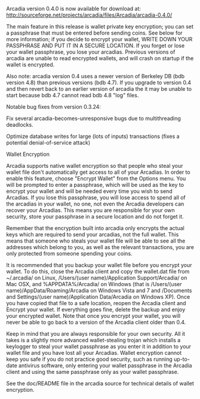 Arcadia version 0.4.0 is now available for download at:
http://sourceforge.net/projects/arcadia/files/Arcadia/arcadia-0.4.0/

The main feature in this release is wallet private key encryption;
you can set a passphrase that must be entered before sending coins.
See below for more information; if you decide to encrypt your wallet,
WRITE DOWN YOUR PASSPHRASE AND PUT IT IN A SECURE LOCATION. If you
forget or lose your wallet passphrase, you lose your arcadias.
Previous versions of arcadia are unable to read encrypted wallets,
and will crash on startup if the wallet is encrypted.

Also note: arcadia version 0.4 uses a newer version of Berkeley DB
(bdb version 4.8) than previous versions (bdb 4.7). If you upgrade
to version 0.4 and then revert back to an earlier version of arcadia
the it may be unable to start because bdb 4.7 cannot read bdb 4.8
"log" files.


Notable bug fixes from version 0.3.24:

Fix several arcadia-becomes-unresponsive bugs due to multithreading
deadlocks.

Optimize database writes for large (lots of inputs) transactions
(fixes a potential denial-of-service attack)


Wallet Encryption

Arcadia supports native wallet encryption so that people who steal your
wallet file don't automatically get access to all of your Arcadias.
In order to enable this feature, choose "Encrypt Wallet" from the
Options menu.  You will be prompted to enter a passphrase, which
will be used as the key to encrypt your wallet and will be needed
every time you wish to send Arcadias.  If you lose this passphrase,
you will lose access to spend all of the arcadias in your wallet,
no one, not even the Arcadia developers can recover your Arcadias.
This means you are responsible for your own security, store your
passphrase in a secure location and do not forget it.

Remember that the encryption built into arcadia only encrypts the
actual keys which are required to send your arcadias, not the full
wallet.  This means that someone who steals your wallet file will
be able to see all the addresses which belong to you, as well as the
relevant transactions, you are only protected from someone spending
your coins.

It is recommended that you backup your wallet file before you
encrypt your wallet.  To do this, close the Arcadia client and
copy the wallet.dat file from ~/.arcadia/ on Linux, /Users/(user
name)/Application Support/Arcadia/ on Mac OSX, and %APPDATA%/Arcadia/
on Windows (that is /Users/(user name)/AppData/Roaming/Arcadia on
Windows Vista and 7 and /Documents and Settings/(user name)/Application
Data/Arcadia on Windows XP).  Once you have copied that file to a
safe location, reopen the Arcadia client and Encrypt your wallet.
If everything goes fine, delete the backup and enjoy your encrypted
wallet.  Note that once you encrypt your wallet, you will never be
able to go back to a version of the Arcadia client older than 0.4.

Keep in mind that you are always responsible for your own security.
All it takes is a slightly more advanced wallet-stealing trojan which
installs a keylogger to steal your wallet passphrase as you enter it
in addition to your wallet file and you have lost all your Arcadias.
Wallet encryption cannot keep you safe if you do not practice
good security, such as running up-to-date antivirus software, only
entering your wallet passphrase in the Arcadia client and using the
same passphrase only as your wallet passphrase.

See the doc/README file in the arcadia source for technical details
of wallet encryption.
